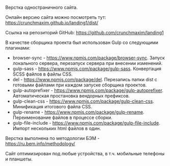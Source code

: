 Верстка одностраничного сайта.

Онлайн версию сайта можно посмотреть тут: https://crunchmaxim.github.io/landing1/dist/

Ссылка на репозиторий GitHub: https://github.com/crunchmaxim/landing1

В качестве сборщика проекта был использован Gulp со следующими плагинами:
- browser-sync - https://www.npmjs.com/package/browser-sync. Запуск локального сервера, перезапуск сервера при внесении изменений.
- gulp-sass - https://www.npmjs.com/package/gulp-sass. Конвертация SCSS файлов в файлы CSS.
- del - https://www.npmjs.com/package/del. Перезапись папки dist с готовыми файлами при каждом запуске сборщика проектов.
- gulp-autoprefixer - https://www.npmjs.com/package/gulp-autoprefixer. Автоматическая простановка вендорных префиксов.
- gulp-clean-css - https://www.npmjs.com/package/gulp-clean-css. Минификация итогового файла CSS.
- gulp-rename - https://www.npmjs.com/package/gulp-rename. Переименование файлов в процессе сборки.
- gulp-file-include - https://www.npmjs.com/package/gulp-file-include. Импорт нескольких html файлов в один.

Верстка выполнена по методологии БЭМ - https://ru.bem.info/methodology/

Сайт оптимизирован под любые устройства, в т.ч. мобильные телефоны и планшеты.
